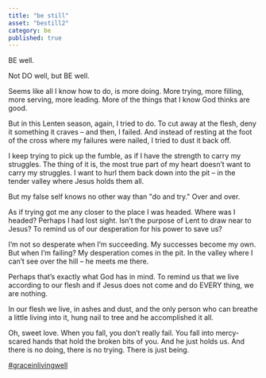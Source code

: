 ```yaml
---
title: "be still"
asset: "bestill2" 
category: be
published: true
---
```


BE well.

Not DO well, but BE well.

Seems like all I know how to do, is more doing. More trying, more filling, more serving, more leading. More of the things that I know God thinks are good.

But in this Lenten season, again, I tried to do. To cut away at the flesh, deny it something it craves – and then, I failed. And instead of resting at the foot of the cross where my failures were nailed, I tried to dust it back off.

I keep trying to pick up the fumble, as if I have the strength to carry my struggles. The thing of it is, the most true part of my heart doesn’t want to carry my struggles. I want to hurl them back down into the pit – in the tender valley where Jesus holds them all. 

But my false self knows no other way than "do and try." Over and over.

As if trying got me any closer to the place I was headed. Where was I headed? Perhaps I had lost sight. Isn’t the purpose of Lent to draw near to Jesus? To remind us of our desperation for his power to save us?

I’m not so desperate when I’m succeeding. My successes become my own. But when I’m failing? My desperation comes in the pit. In the valley where I can’t see over the hill – he meets me there.

Perhaps that’s exactly what God has in mind. To remind us that we live according to our flesh and if Jesus does not come and do EVERY thing, we are nothing. 

In our flesh we live, in ashes and dust, and the only person who can breathe a little living into it, hung nail to tree and he accomplished it all.

Oh, sweet love. When you fall, you don’t really fail. You fall into mercy-scared hands that hold the broken bits of you. And he just holds us. And there is no doing, there is no trying. There is just being. 

[#graceinlivingwell](https://www.instagram.com/explore/tags/graceinlivingwell/)

